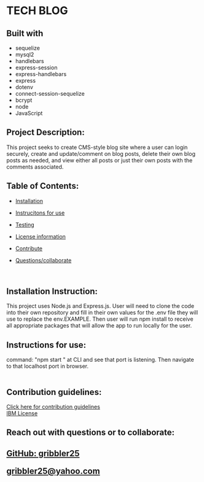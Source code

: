 # TECH BLOG

          

## Built with

- sequelize
- mysql2
- handlebars
- express-session
- express-handlebars
- express
- dotenv
- connect-session-sequelize
- bcrypt
- node
- JavaScript

## Project Description:

This project seeks to create CMS-style blog site where a user can login securely, create and update/comment on blog posts, delete their own blog posts as needed, and view either all posts or just their own posts with the comments associated.
</br>

## Table of Contents:

- <a href="#install">Installation</a>

- <a href="#inst">Instrucitons for use</a>

- <a href="#test">Testing</a>

- <a href="#cont">License information</a>

- <a href="#cont">Contribute</a>

- <a href="#coll">Questions/collaborate </a>

 </br>

<h2 id="install"> Installation Instruction:</h2>
  This project uses Node.js and Express.js.  User will need to clone the code into their own repository and fill in their own values for the .env file they will use to replace the env.EXAMPLE. Then user will run npm install to receive all appropriate packages that will allow the app to run locally for the user.
  
  </br>

  <h2 id="inst"> Instructions for use:</h2>
 command: "npm start " at CLI and see that port is listening.  Then navigate to that localhost port in browser.
  
  </br>

  </br>

 <h2 id="cont"> Contribution guidelines:</h2>
  <a href="https://www.contributor-covenant.org">  Click here for contribution guidelines </a>
  </br>
  <a href="https://opensource.org/licenses/IPL-1.0">IBM License</a>
  
  </br>

  <footer>
  <h2 id="coll"> Reach out with questions or to collaborate:<h2>

<a href="https://github.com/gribbler25">GitHub: gribbler25</a>

<a href="mailto:gribbler25@yahoo.com">gribbler25@yahoo.com</a>

  </footer>
